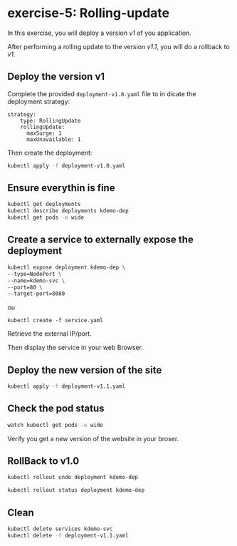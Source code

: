 # exercise-5: Rolling-update

In this exercise, you will deploy a version *v1* of you application.

After performing a rolling update to the version *v1.1*, you will do a rollback to *v1*.

## Deploy the version v1

Complete the provided `deployment-v1.0.yaml` file to in dicate the deployment strategy:
```
strategy:
    type: RollingUpdate
    rollingUpdate:
      maxSurge: 1
      maxUnavailable: 1
```

Then create the deployment:
```sh
kubectl apply -f deployment-v1.0.yaml
```

## Ensure everythin is fine

```sh
kubectl get deployments
kubectl describe deployments kdemo-dep
kubectl get pods -o wide
```

## Create a service to externally expose the deployment
```sh
kubectl expose deployment kdemo-dep \
--type=NodePort \
--name=kdemo-svc \
--port=80 \
--target-port=8080
```
ou 
```
kubectl create -f service.yaml
```

Retrieve the external IP/port.

Then display the service in your web Browser.

## Deploy the new version of the site
```sh
kubectl apply -f deployment-v1.1.yaml
```
## Check the pod status
```sh
watch kubectl get pods -o wide
```

Verify you get a new version of the website in your broser.

## RollBack to v1.0
```sh
kubectl rollout undo deployment kdemo-dep

kubectl rollout status deployment kdemo-dep
```
## Clean

```sh
kubectl delete services kdemo-svc
kubectl delete -f deployment-v1.1.yaml
```